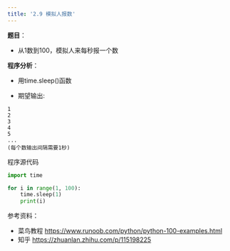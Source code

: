 ```yaml
---
title: '2.9 模拟人报数'
---
```


**题目**：
- 从1数到100，模拟人来每秒报一个数

**程序分析**：
* 用time.sleep()函数

* 期望输出:
```
1
2
3
4
5
...
(每个数输出间隔需要1秒)
```


程序源代码
```python
import time

for i in range(1, 100):
    time.sleep(1)
    print(i)
```



参考资料：
* 菜鸟教程 https://www.runoob.com/python/python-100-examples.html
* 知乎 https://zhuanlan.zhihu.com/p/115198225